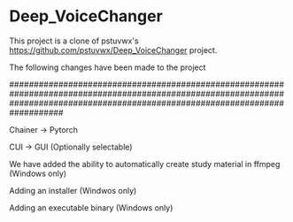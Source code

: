 # Deep_VoiceChanger
This project is a clone of pstuvwx's https://github.com/pstuvwx/Deep_VoiceChanger project.


The following changes have been made to the project

###################################################################################################################################################################################

Chainer → Pytorch

CUI → GUI (Optionally selectable)

We have added the ability to automatically create study material in ffmpeg (Windows only)

Adding an installer (Windwos only)

Adding an executable binary (Windows only)
